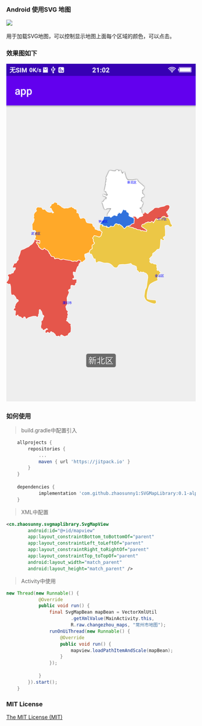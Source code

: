 ### Android 使用SVG 地图
[![](https://jitpack.io/v/zhaosunny1/SVGMapLibrary.svg)](https://jitpack.io/#zhaosunny1/SVGMapLibrary)

  用于加载SVG地图，可以控制显示地图上面每个区域的颜色，可以点击。

### 效果图如下
![screen](https://github.com/zhaosunny1/SVGMapLibrary/blob/master/screen/map.png)


### 如何使用

>  build.gradle中配置引入
```groovy
	allprojects {
		repositories {
			...
			maven { url 'https://jitpack.io' }
		}
	}
	
	dependencies {
	        implementation 'com.github.zhaosunny1:SVGMapLibrary:0.1-alpha'
	}
```

>  XML中配置
```XML
<cn.zhaosunny.svgmaplibrary.SvgMapView
        android:id="@+id/mapview"
        app:layout_constraintBottom_toBottomOf="parent"
        app:layout_constraintLeft_toLeftOf="parent"
        app:layout_constraintRight_toRightOf="parent"
        app:layout_constraintTop_toTopOf="parent"
        android:layout_width="match_parent"
        android:layout_height="match_parent" />
```
>  Activity中使用
``` java
new Thread(new Runnable() {
            @Override
            public void run() {
                final SvgMapBean mapBean = VectorXmlUtil
                        .getXmlValue(MainActivity.this,
                        R.raw.changezhou_maps, "常州市地图");
                runOnUiThread(new Runnable() {
                    @Override
                    public void run() {
                        mapview.loadPathItemAndScale(mapBean);
                    }
                });
                
            }
        }).start();
    }

```



### MIT License
[The MIT License (MIT)](http://opensource.org/licenses/MIT)
